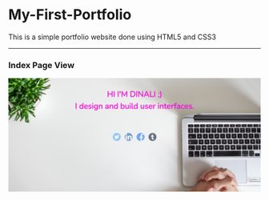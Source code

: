 # My-First-Portfolio

This is a simple portfolio website done using HTML5 and CSS3

---
### Index Page View
![Index Page](IMAGES/por.png)

